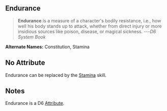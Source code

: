 Endurance
---------

> __Endurance__ is a measure of a character's bodily resistance, i.e.,  how well his body stands up to attack, whether from direct injury or  more insidious sources like poison, disease, or magical sickness. ---<cite>D6 System Book</cite>

__Alternate Names:__ Constitution, Stamina

No Attribute
------------

Endurance can be replaced by the [Stamina](Stamina) skill.

Notes
-----

Endurance is a D6 [Attribute](index#attributes).
